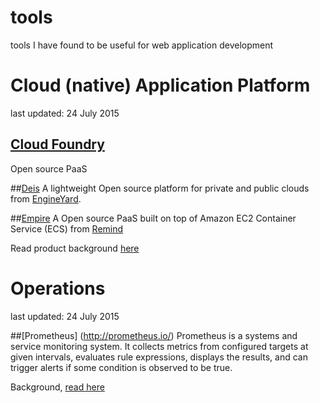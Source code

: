 # tools
tools I have found to be useful for web application development

# Cloud (native) Application Platform
last updated: 24 July 2015

## [Cloud Foundry](https://www.cloudfoundry.org/)
Open source PaaS


##[Deis](http://deis.io/)
A lightweight Open source platform for private and public clouds from [EngineYard](https://www.engineyard.com/).

##[Empire](https://github.com/remind101/empire)
A Open source PaaS built on top of Amazon EC2 Container Service (ECS) from [Remind](https://www.remind.com/)

Read product background [here](http://engineering.remind.com/introducing-empire/)

# Operations
last updated: 24 July 2015

##[Prometheus] (http://prometheus.io/)
Prometheus is a systems and service monitoring system. It collects metrics from configured targets at given intervals, evaluates rule expressions, displays the results, and can trigger alerts if some condition is observed to be true.

Background, [read here](https://developers.soundcloud.com/blog/prometheus-monitoring-at-soundcloud)


